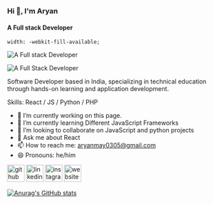 ### Hi 👋, I'm Aryan

#### A Full stack Developer

    width: -webkit-fill-available;

![A Full stack Developer](https://github.com/Aryan-Who-Codes/Aryan-Who-Codes/assets/115602437/3641812c-5b0f-465f-9ec8-5762dd6ad667)

<img src="https://github.com/Aryan-Who-Codes/Aryan-Who-Codes/blob/main/assets/115602437/3641812c-5b0f-465f-9ec8-5762dd6ad667" alt="A Full Stack Developer">


Software Developer based in India, specializing in technical education through hands-on learning and application development.

Skills: React / JS / Python / PHP 

- 🔭 I’m currently working on this page. 
- 🌱 I’m currently learning Different JavaScript Frameworks 
- 👯 I’m looking to collaborate on JavaScript and python projects 
- 💬 Ask me about React 
- 📫 How to reach me: aryanmay0305@gmail.com 
- 😄 Pronouns: he/him 


[<img src='https://cdn.jsdelivr.net/npm/simple-icons@3.0.1/icons/github.svg' alt='github' height='40'>](https://github.com/Aryan-Who-Codes)  [<img src='https://cdn.jsdelivr.net/npm/simple-icons@3.0.1/icons/linkedin.svg' alt='linkedin' height='40'>](https://www.linkedin.com/in/aryan-who-codes/)  [<img src='https://cdn.jsdelivr.net/npm/simple-icons@3.0.1/icons/instagram.svg' alt='instagram' height='40'>](https://www.instagram.com/sharma_aryan_03/)  [<img src='https://cdn.jsdelivr.net/npm/simple-icons@3.0.1/icons/icloud.svg' alt='website' height='40'>](https://sam-folio.vercel.app)  

[![Anurag's GitHub stats](https://github-readme-stats.vercel.app/api?username=aryan-who-codes)](https://github.com/anuraghazra/github-readme-stats)
